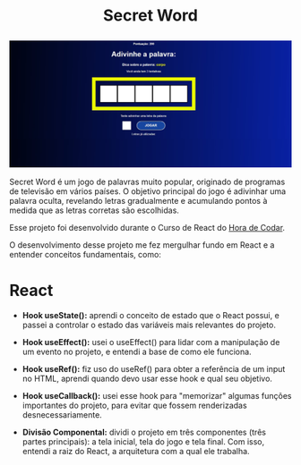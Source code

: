 # <p align="center">Secret Word</p>
<img src="https://github.com/GabrielLima5/imagens-projetos/blob/main/images/Secret%20Word.jpg">

Secret Word é um jogo de palavras muito popular, originado de programas de televisão em vários países. O objetivo principal do jogo é adivinhar uma palavra oculta, revelando letras gradualmente e acumulando pontos à medida que as letras corretas são escolhidas.

Esse projeto foi desenvolvido durante o Curso de React do <a href="https://horadecodar.com.br/">Hora de Codar</a>.

O desenvolvimento desse projeto me fez mergulhar fundo em React e a entender conceitos fundamentais, como:

# React
* <b>Hook useState():</b> aprendi o conceito de estado que o React possui, e passei a controlar o estado das variáveis mais relevantes do projeto.

* <b>Hook useEffect():</b> usei o useEffect() para lidar com a manipulação de um evento no projeto, e entendi a base de como ele funciona.

* <b>Hook useRef():</b> fiz uso do useRef() para obter a referência de um input no HTML, aprendi quando devo usar esse hook e qual seu objetivo.

* <b>Hook useCallback():</b> usei esse hook para "memorizar" algumas funções importantes do projeto, para evitar que fossem renderizadas desnecessariamente.

* <b>Divisão Componental:</b> dividi o projeto em três componentes (três partes principais): a tela inicial, tela do jogo e tela final. Com isso, entendi a raiz do React, a arquitetura com a qual ele trabalha.
